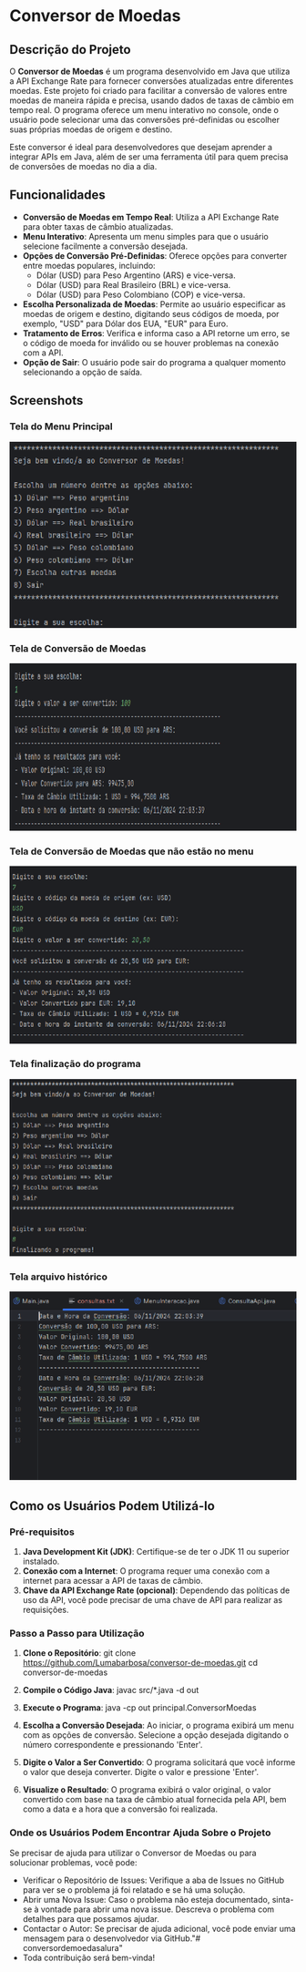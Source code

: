 # Conversor de Moedas

## Descrição do Projeto

O **Conversor de Moedas** é um programa desenvolvido em Java que utiliza a API Exchange Rate para fornecer conversões atualizadas entre diferentes moedas. Este projeto foi criado para facilitar a conversão de valores entre moedas de maneira rápida e precisa, usando dados de taxas de câmbio em tempo real. O programa oferece um menu interativo no console, onde o usuário pode selecionar uma das conversões pré-definidas ou escolher suas próprias moedas de origem e destino.

Este conversor é ideal para desenvolvedores que desejam aprender a integrar APIs em Java, além de ser uma ferramenta útil para quem precisa de conversões de moedas no dia a dia.

## Funcionalidades

- **Conversão de Moedas em Tempo Real**: Utiliza a API Exchange Rate para obter taxas de câmbio atualizadas.
- **Menu Interativo**: Apresenta um menu simples para que o usuário selecione facilmente a conversão desejada.
- **Opções de Conversão Pré-Definidas**: Oferece opções para converter entre moedas populares, incluindo:
  - Dólar (USD) para Peso Argentino (ARS) e vice-versa.
  - Dólar (USD) para Real Brasileiro (BRL) e vice-versa.
  - Dólar (USD) para Peso Colombiano (COP) e vice-versa.
- **Escolha Personalizada de Moedas**: Permite ao usuário especificar as moedas de origem e destino, digitando seus códigos de moeda, por exemplo, "USD" para Dólar dos EUA, "EUR" para Euro.
- **Tratamento de Erros**: Verifica e informa caso a API retorne um erro, se o código de moeda for inválido ou se houver problemas na conexão com a API.
- **Opção de Sair**: O usuário pode sair do programa a qualquer momento selecionando a opção de saída.

## Screenshots

### Tela do Menu Principal
![Menu Principal](images/menuprincipal.png)

### Tela de Conversão de Moedas
![Conversão de Moedas](images/conversao.png)

### Tela de Conversão de Moedas que não estão no menu
![Conversão de Moedas](images/conversaomoedasdiferentes.png)

### Tela finalização do programa
![Conversão de Moedas](images/finalizandooprograma.png)

### Tela arquivo histórico
![Conversão de Moedas](images/historico.png)


## Como os Usuários Podem Utilizá-lo

### Pré-requisitos

1. **Java Development Kit (JDK)**: Certifique-se de ter o JDK 11 ou superior instalado.
2. **Conexão com a Internet**: O programa requer uma conexão com a internet para acessar a API de taxas de câmbio.
3. **Chave da API Exchange Rate (opcional)**: Dependendo das políticas de uso da API, você pode precisar de uma chave de API para realizar as requisições.

### Passo a Passo para Utilização

1. **Clone o Repositório**:
   git clone https://github.com/Lumabarbosa/conversor-de-moedas.git
   cd conversor-de-moedas

2. **Compile o Código Java**:
   javac src/*.java -d out

3. **Execute o Programa**:
   java -cp out principal.ConversorMoedas

4. **Escolha a Conversão Desejada**: Ao iniciar, o programa exibirá um menu com as opções de conversão. Selecione a opção desejada digitando o número correspondente e pressionando 'Enter'.

5. **Digite o Valor a Ser Convertido**: O programa solicitará que você informe o valor que deseja converter. Digite o valor e pressione 'Enter'.

6. **Visualize o Resultado**: O programa exibirá o valor original, o valor convertido com base na taxa de câmbio atual fornecida pela API, bem como a data e a hora que a conversão foi realizada.

### Onde os Usuários Podem Encontrar Ajuda Sobre o Projeto
Se precisar de ajuda para utilizar o Conversor de Moedas ou para solucionar problemas, você pode:

- Verificar o Repositório de Issues: Verifique a aba de Issues no GitHub para ver se o problema já foi relatado e se há uma solução.
- Abrir uma Nova Issue: Caso o problema não esteja documentado, sinta-se à vontade para abrir uma nova issue. Descreva o problema com detalhes para que possamos ajudar.
- Contactar o Autor: Se precisar de ajuda adicional, você pode enviar uma mensagem para o desenvolvedor via GitHub."# conversordemoedasalura"
- Toda contribuição será bem-vinda!
